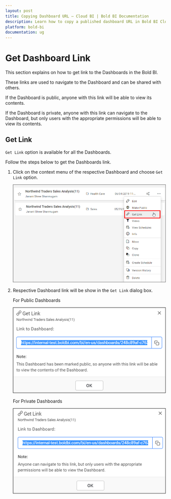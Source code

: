 ```yaml
---
layout: post
title: Copying Dashboard URL – Cloud BI | Bold BI Documentation
description: Learn how to copy a published dashboard URL in Bold BI Cloud from dashboard listing or dashboard itself to share with others.
platform: bold-bi
documentation: ug
---
```


# Get Dashboard Link

This section explains on how to get link to the Dashboards in the Bold BI.

These links are used to navigate to the Dashboard and can be shared with others.

If the Dashboard is public, anyone with this link will be able to view its contents.

If the Dashboard is private, anyone with this link can navigate to the Dashboard, but only users with the appropriate permissions will be able to view its contents.

## Get Link 

`Get Link` option is available for all the Dashboards.

Follow the steps below to get the Dashboards link.

1. Click on the context menu of the respective Dashboard and choose `Get Link` option.

	![Get Link Menu](/static/assets/cloud/working-with-dashboards/share-dashboards/images/get-link-menu.png)

2. Respective Dashboard link will be show in the `Get Link` dialog box.

    For Public Dashboards

    ![Get Link Dialog](/static/assets/cloud/working-with-dashboards/share-dashboards/images/get-link-public.png) 

    For Private Dashboards
    
    ![Get Link Dialog](/static/assets/cloud/working-with-dashboards/share-dashboards/images/get-link-private.png)